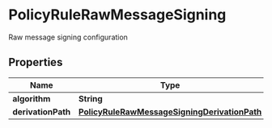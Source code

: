 

# PolicyRuleRawMessageSigning

Raw message signing configuration

## Properties

| Name | Type | Description | Notes |
|------------ | ------------- | ------------- | -------------|
|**algorithm** | **String** |  |  [optional] |
|**derivationPath** | [**PolicyRuleRawMessageSigningDerivationPath**](PolicyRuleRawMessageSigningDerivationPath.md) |  |  [optional] |



